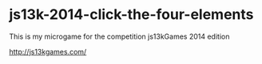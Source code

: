 js13k-2014-click-the-four-elements
==================================

This is my microgame for the competition js13kGames 2014 edition

http://js13kgames.com/
